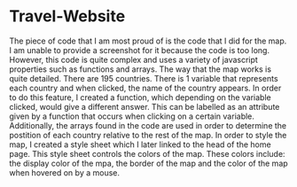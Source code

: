 # Travel-Website

The piece of code that I am most proud of is the code that I did for the map. I am unable to provide a screenshot for it because the code is too long. However, this code is quite complex and uses a variety of javascript properties such as functions and arrays. The way that the map works is quite detailed. There are 195 countries. There is 1 variable that represents each country and when clicked, the name of the country appears. In order to do this feature, I created a function, which depending on the variable clicked, would give a different answer. This can be labelled as an attribute given by a function that occurs when clicking on a certain variable. Additionally, the arrays found in the code are used in order to determine the postition of each country relative to the rest of the map. In order to style the map, I created a style sheet which I later linked to the head of the home page. This style sheet controls the colors of the map. These colors include: the display color of the mpa, the border of the map and the color of the map when hovered on by a mouse. 